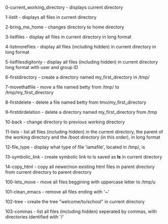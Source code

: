 0-current_working_directory - 
    displays current directory

1-listit - 
    displays all files in current
    directory

2-bring_me_home - 
    changes directory to home directory

3-listfiles - 
    display all files in current 
    directory in long format

4-listmorefiles - 
    display all files (including hidden)
    in current directory in long format

5-listfilesdigitonly -
    display all files (including hidden)
    in current directory long format
    with user and group ID

6-firstdirectory -
    create a directory named 
    my_first_directory in /tmp/

7-movethatfile -
    move a file named betty from /tmp/ to
    /tmp/my_first_directory

8-firstdelete -
    delete a file named betty from
    tmo/my_first_directory

9-firstdirdeletion -
    delete a directory named 
    my_first_directory from /tmp

10-back -
    change directory to previous working
    directory

11-lists -
    list all files (including hidden) in
    the current directory, the parent of
    the working directory and the /boot
    directory (in this order), in long
    format

12-file_type -
    display what type of file 'iamafile',
    located in /tmp/, is

13-symbolic_link -
    create symbolic link to ls saved as
    __ls__ in current directory

14-copy_html -
   copy all newer/non existing html files
   in parent directory from current
   directory to parent directory

100-lets_move -
    move all files beggining with
    uppercase letter to /tmp/u

101-clean_emacs -
    remove all files ending with '~'

102-tree -
    create the tree "welcome/to/school"
    in current directory

103-commas -
    list all files (including hidden)
    seperated by commas, with directories
    identified with '/'


